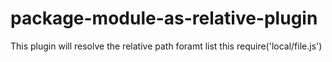 # package-module-as-relative-plugin
This plugin will resolve the relative path foramt list this require('local/file.js')
